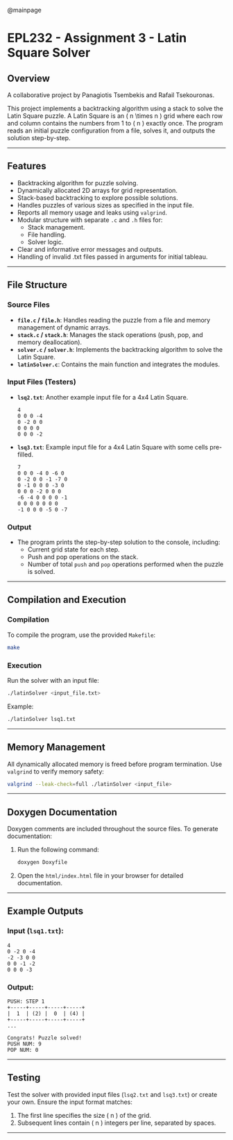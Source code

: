 @mainpage
# EPL232 - Assignment 3 - Latin Square Solver

## Overview
A collaborative project by Panagiotis Tsembekis and Rafail Tsekouronas.

This project implements a backtracking algorithm using a stack to solve the Latin Square puzzle. A Latin Square is an \( n \times n \) grid where each row and column contains the numbers from 1 to \( n \) exactly once. The program reads an initial puzzle configuration from a file, solves it, and outputs the solution step-by-step.

---

## Features
- Backtracking algorithm for puzzle solving.
- Dynamically allocated 2D arrays for grid representation.
- Stack-based backtracking to explore possible solutions.
- Handles puzzles of various sizes as specified in the input file.
- Reports all memory usage and leaks using `valgrind`.
- Modular structure with separate `.c` and `.h` files for:
  - Stack management.
  - File handling.
  - Solver logic.
- Clear and informative error messages and outputs.
- Handling of invalid .txt files passed in arguments for initial tableau.

---

## File Structure
### Source Files
- **`file.c` / `file.h`**: Handles reading the puzzle from a file and memory management of dynamic arrays.
- **`stack.c` / `stack.h`**: Manages the stack operations (push, pop, and memory deallocation).
- **`solver.c` / `solver.h`**: Implements the backtracking algorithm to solve the Latin Square.
- **`latinSolver.c`**: Contains the main function and integrates the modules.

### Input Files (Testers)
- **`lsq2.txt`**: Another example input file for a 4x4 Latin Square.
  ```text
  4
  0 0 0 -4
  0 -2 0 0
  0 0 0 0
  0 0 0 -2
  ```
- **`lsq3.txt`**: Example input file for a 4x4 Latin Square with some cells pre-filled.
  ```text
  7
  0 0 0 -4 0 -6 0
  0 -2 0 0 -1 -7 0
  0 -1 0 0 0 -3 0
  0 0 0 -2 0 0 0
  -6 -4 0 0 0 0 -1
  0 0 0 0 0 0 0
  -1 0 0 0 -5 0 -7
  ```

### Output
- The program prints the step-by-step solution to the console, including:
  - Current grid state for each step.
  - Push and pop operations on the stack.
  - Number of total `push` and `pop` operations performed when the puzzle is solved.

---

## Compilation and Execution
### Compilation
To compile the program, use the provided `Makefile`:
```bash
make
```

### Execution
Run the solver with an input file:
```bash
./latinSolver <input_file.txt>
```
Example:
```bash
./latinSolver lsq1.txt
```

---

## Memory Management
All dynamically allocated memory is freed before program termination. Use `valgrind` to verify memory safety:
```bash
valgrind --leak-check=full ./latinSolver <input_file>
```

---

## Doxygen Documentation
Doxygen comments are included throughout the source files. To generate documentation:
1. Run the following command:
   ```bash
   doxygen Doxyfile
   ```
2. Open the `html/index.html` file in your browser for detailed documentation.

---

## Example Outputs
### Input (`lsq1.txt`):
```text
4
0 -2 0 -4
-2 -3 0 0
0 0 -1 -2
0 0 0 -3
```
### Output:
```text
PUSH: STEP 1
+-----+-----+-----+-----+
|  1  | (2) |  0  | (4) |
+-----+-----+-----+-----+
...

Congrats! Puzzle solved!
PUSH NUM: 9
POP NUM: 0
```

---

## Testing
Test the solver with provided input files (`lsq2.txt` and `lsq3.txt`) or create your own. Ensure the input format matches:
1. The first line specifies the size \( n \) of the grid.
2. Subsequent lines contain \( n \) integers per line, separated by spaces.

---